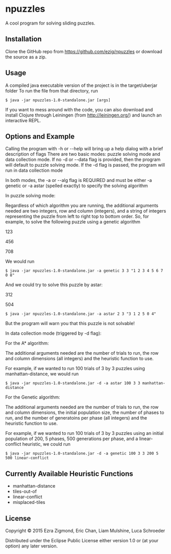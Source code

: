 # npuzzles

A cool program for solving sliding puzzles.

## Installation

Clone the GitHub repo from https://github.com/ezig/npuzzles or
download the source as a zip.

## Usage

A compiled java executable version of the project is in the target/uberjar folder
To run the file from that directory, run 

    $ java -jar npuzzles-1.0-standalone.jar [args]

If you want to mess around with the code, you can also download and install Clojure
through Leiningen (from http://leiningen.org/) and launch an interactive REPL.

## Options and Example

Calling the program with -h or --help will bring up a help dialog with a brief
description of flags
There are two basic modes: puzzle solving mode and data collection mode. If no
-d or --data flag is provided, then the program will default to puzzle solving mode.
If the -d flag is passed, the program will run in data collection mode

In both modes, the -a or --alg flag is REQUIRED and must be either 
-a genetic or -a astar (spelled exactly) to specify the solving algorithm

In puzzle solving mode:

Regardless of which algorithm you are running, the additional arguments needed
are two integers, row and column (integers), and a string of integers representing the puzzle
from left to right top to bottom order. So, for example, to solve the following puzzle using a genetic algorithm

123

456

708

We would run

	$ java -jar npuzzles-1.0-standalone.jar -a genetic 3 3 "1 2 3 4 5 6 7 0 8" 

And we could try to solve this puzzle by astar:

312

504

	$ java -jar npuzzles-1.0-standalone.jar -a astar 2 3 "3 1 2 5 0 4"

But the program will warn you that this puzzle is not solvable!

In data collection mode (triggered by -d flag):

For the A* algorithm:

The additional arguments needed are the number of trials to run, the row and 
column dimensions (all integers) and the heuristic function to use.

For example, if we wanted to run 100 trials of 3 by 3 puzzles using manhattan-distance,
we would run

	$ java -jar npuzzles-1.0-standalone.jar -d -a astar 100 3 3 manhattan-distance

For the Genetic algorithm:

The additional arguments needed are the number of trials to run, the row and 
column dimensions, the initial population size, the number of phases to run,
and the number of generatoins per phase (all integers) and the heuristic function to use.

For example, if we wanted to run 100 trials of 3 by 3 puzzles using an initial
population of 200, 5 phases, 500 generations per phase, and a linear-conflict heuristic,
we could run

	$ java -jar npuzzles-1.0-standalone.jar -d -a genetic 100 3 3 200 5 500 linear-conflict

## Currently Available Heuristic Functions
* manhattan-distance
* tiles-out-of
* linear-conflict
* misplaced-tiles

## License

Copyright © 2015 Ezra Zigmond, Eric Chan, Liam Mulshine, Luca Schroeder

Distributed under the Eclipse Public License either version 1.0 or (at
your option) any later version.
